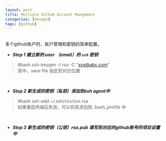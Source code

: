 ```yaml
---
layout: post
title: Multiple Github Account Mangement
categories: [devops]
tags: [github]
---
```


<br>
多个github账户时，账户管理和密钥的简单配置。

<br>

* **_Step 1 建立新的 user （email）的 `ssh` 密钥_**
>  #bash ssh-keygen -t rsa -C "xxx@abc.com"<br>
>  其中，save file 指定到对应位置

 <br>

* **_Step 2 新生成的密钥（私钥）添加到ssh agent中_**
> #bash ssh-add ~/.ssh/xxx/xxx.rsa<br>
> 如果重启终端后失效，可以将其添加到 .bash_profile 中

<br>

* **_Step 3 新生成的密钥（公钥）rsa.pub 填写到对应的github账号的项目设置中_**

<br>



